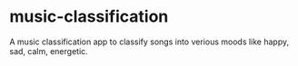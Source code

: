 # music-classification
A music classification app to classify songs into verious moods like happy, sad, calm, energetic.
